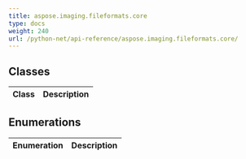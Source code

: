 ```yaml
---
title: aspose.imaging.fileformats.core
type: docs
weight: 240
url: /python-net/api-reference/aspose.imaging.fileformats.core/
---
```





## **Classes**
|**Class**|**Description**|
| :- | :- |
## **Enumerations**
|**Enumeration**|**Description**|
| :- | :- |
